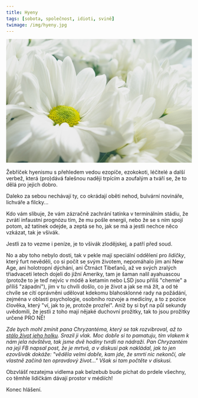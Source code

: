 ```yaml
---
title: Hyeny
tags: [sobota, společnost, idioti, svině]
twimage: /img/hyeny.jpg
---
```


![cover](/img/hyeny.jpg)

Žebříček hyenismu s přehledem vedou ezopíče, ezokokoti, léčitelé a další verbež, která (pro)dává falešnou naději trpícím a zoufalým a tváří se, že to dělá pro jejich dobro.

Daleko za sebou nechávají ty, co okrádají oběti nehod, bulvární novináře, lichváře a filcky...

Kdo vám slibuje, že vám zázračně zachrání tatínka v terminálním stádiu, že zvrátí infaustní prognózu tím, že mu pošle energii, nebo že se s ním spojí potom, až tatínek odejde, a zeptá se ho, jak se má a jestli nechce něco vzkázat, tak je všivák.

Jestli za to vezme i peníze, je to všivák zlodějskej, a patří před soud.

No a aby toho nebylo dosti, tak v pekle mají speciální oddělení pro _lidičky_, který furt nevěděli, co si počít se svým životem, nepomáhalo jim ani New Age, ani holotropní dýchání, ani Čtrnáct Tibeťanů, až ve svých zralých třiadvaceti letech dojeli do jižní Ameriky, tam je šaman nalil ayahuascou (protože to je teď nejvíc v módě a ketamin nebo LSD jsou příliš "chemie" a příliš "západní"), jim v tu chvíli došlo, co je život a jak se má žít, a od té chvíle se cítí oprávněni udělovat kdekomu blahosklonné rady na požádání, zejména v oblasti psychologie, osobního rozvoje a medicíny, a to z pozice člověka, který "ví, jak to je, protože prozřel". Aniž by si byť na půl sekundy uvědomili, že jestli z toho mají nějaké duchovní prožitky, tak to jsou prožitky určené PRO NĚ!

_Zde bych mohl zmínit pana Chryzantéma, který se tak rozvibroval, až to [stálo život jeho holku](https://www.facebook.com/100000168966089/posts/1495690110446607/). Srazil ji vlak. Moc dobře si to pamatuju, tím vlakem k nám jela návštěva, tak jsme dvě hodiny tvrdli na nádraží. Pan Chryzantém na její FB napsal post, že je mrtvá, a v diskusi pak nakládal, jak to jen ezovšivák dokáže: "věděla velmi dobře, kam jde, že smrtí nic nekončí, ale vlastně začíná ten opravdový život..." Však si tam počtěte v diskusi._

Obzvlášť rezatejma vidlema pak belzebub bude píchat do prdele všechny, co těmhle lidičkám dávají prostor v médiích!

Konec hlášení.